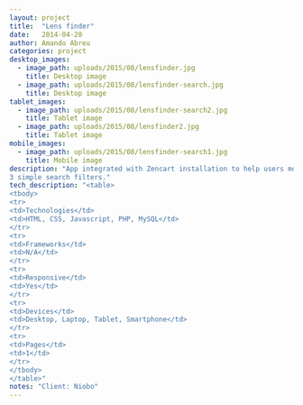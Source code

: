 ```yaml
---
layout: project 
title:  "Lens finder"
date:   2014-04-20
author: Amando Abreu
categories: project
desktop_images:
  - image_path: uploads/2015/08/lensfinder.jpg
    title: Desktop image
  - image_path: uploads/2015/08/lensfinder-search.jpg
    title: Desktop image
tablet_images:
  - image_path: uploads/2015/08/lensfinder-search2.jpg
    title: Tablet image
  - image_path: uploads/2015/08/lensfinder2.jpg
    title: Tablet image
mobile_images:
  - image_path: uploads/2015/08/lensfinder-search1.jpg
    title: Mobile image
description: "App integrated with Zencart installation to help users more easily search for photography lenses.<br/>Integrated with Zencart database, prices and sales are always up-to-date.<br/>
3 simple search filters."
tech_description: "<table>
<tbody>
<tr>
<td>Technologies</td>
<td>HTML, CSS, Javascript, PHP, MySQL</td>
</tr>
<tr>
<td>Frameworks</td>
<td>N/A</td>
</tr>
<tr>
<td>Responsive</td>
<td>Yes</td>
</tr>
<tr>
<td>Devices</td>
<td>Desktop, Laptop, Tablet, Smartphone</td>
</tr>
<tr>
<td>Pages</td>
<td>1</td>
</tr>
</tbody>
</table>"
notes: "Client: Niobo"
---
```

